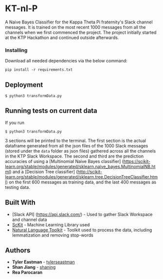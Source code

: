 # KT-nl-P

A Naive Bayes Classifier for the Kappa Theta Pi fraternity's Slack channel messages. It is trained on the most recent 1000 messages from all the channels when we first commenced the project. The project initially started at the KTP Hackathon and continued outside afterwards. 

### Installing

Download all needed dependencies via the below command:

```
pip install -r requirements.txt
```

## Deployment

```
$ python3 transformData.py
```

## Running tests on current data

If you run  
```
$ python3 transformData.py
```

3 sections will be printed to the terminal. The first section is the actual dataframe generated from all the json files of the 1000 Slack messages (stored under the ```data``` folder as json files) gathered across all the channels in the KTP Slack Workspace. The second and third are the prediction accuracies of using a [Multinomial Naive Bayes classifier] (https://scikit-learn.org/stable/modules/generated/sklearn.naive_bayes.MultinomialNB.html) and a [Decision Tree classifier] (http://scikit-learn.org/stable/modules/generated/sklearn.tree.DecisionTreeClassifier.html) on the first 600 messages as training data, and the last 400 messages as testing data. 

## Built With

* [Slack API] (https://api.slack.com/) - Used to gather Slack Workspace and channel data
* [ScKit](https://scikit-learn.org/stable/index.html) - Machine Learning Library used
* [Natural Language Toolkit](https://www.nltk.org/) - Toolkit used to process the data, including lemmatization and removing stop-words

## Authors

* **Tyler Eastman** - [tylerseastman](https://github.com/tylerseastman)
* **Shan Jiang** - [shanjng](https://github.com/shanjng)
* **Rea Parocaran**
